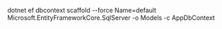 dotnet ef dbcontext scaffold --force Name=default Microsoft.EntityFrameworkCore.SqlServer -o Models -c AppDbContext